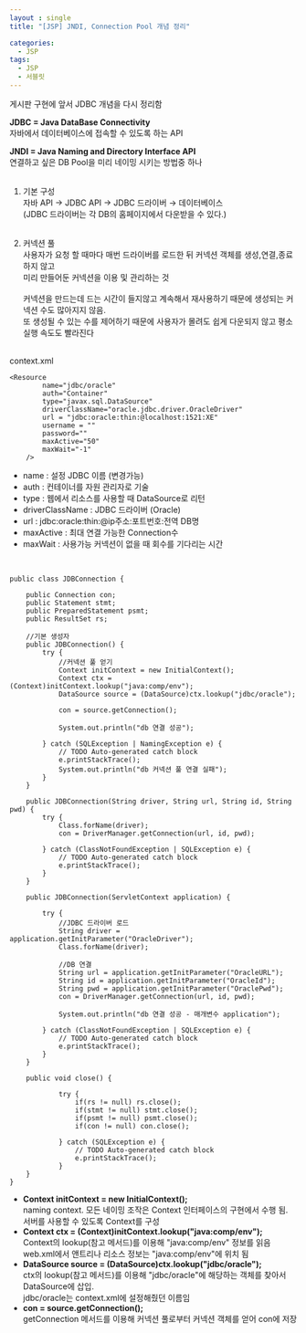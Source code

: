 ```yaml
---
layout : single
title: "[JSP] JNDI, Connection Pool 개념 정리"

categories:
  - JSP
tags:
  - JSP
  - 서블릿
---
```


게시판 구현에 앞서 JDBC 개념을 다시 정리함

**JDBC = Java DataBase Connectivity**<br/>
자바에서 데이터베이스에 접속할 수 있도록 하는 API

**JNDI = Java Naming and Directory Interface API**<br/>
연결하고 싶은 DB Pool을 미리 네이밍 시키는 방법중 하나
<br/><br/>
1) 기본 구성<br/>
자바 API → JDBC API → JDBC 드라이버 → 데이터베이스<br/>
(JDBC 드라이버는 각 DB의 홈페이지에서 다운받을 수 있다.)<br/><br/>

2) 커넥션 풀<br/>
사용자가 요청 할 때마다 매번 드라이버를 로드한 뒤 커넥션 객체를 생성,연결,종료 하지 않고<br/>
미리 만들어둔 커넥션을 이용 및 관리하는 것<br/><br/>커넥션을 만드는데 드는 시간이 들지않고 계속해서 재사용하기 때문에 생성되는 커넥션 수도 많아지지 않음.<br/>
또 생성될 수 있는 수를 제어하기 때문에 
사용자가 몰려도 쉽게 다운되지 않고 평소 실행 속도도 빨라진다<br/><br/>

context.xml
~~~
<Resource 
    	name="jdbc/oracle"
    	auth="Container"
    	type="javax.sql.DataSource"
    	driverClassName="oracle.jdbc.driver.OracleDriver"
    	url = "jdbc:oracle:thin:@localhost:1521:XE"
    	username = ""
    	password=""
    	maxActive="50"
    	maxWait="-1"
    />  
~~~

 - name : 설정 JDBC 이름 (변경가능)
 - auth : 컨테이너를 자원 관리자로 기술
 - type : 웹에서 리소스를 사용할 때 DataSource로 리턴
 - driverClassName : JDBC 드라이버 (Oracle)
 - url : jdbc:oracle:thin:@ip주소:포트번호:전역 DB명
 - maxActive : 최대 연결 가능한 Connection수
 - maxWait : 사용가능 커넥션이 없을 때 회수를 기다리는 시간
<br/>

~~~
public class JDBConnection {

	public Connection con;
	public Statement stmt;
	public PreparedStatement psmt;
	public ResultSet rs;
	
	//기본 생성자
	public JDBConnection() {
		try {
			//커넥션 풀 얻기
			Context initContext = new InitialContext();
			Context ctx = (Context)initContext.lookup("java:comp/env");
			DataSource source = (DataSource)ctx.lookup("jdbc/oracle");
			
			con = source.getConnection();
			
			System.out.println("db 연결 성공");
			
		} catch (SQLException | NamingException e) {
			// TODO Auto-generated catch block
			e.printStackTrace();
			System.out.println("db 커넥션 풀 연결 실패");
		}
	}
	
	public JDBConnection(String driver, String url, String id, String pwd) {
		try {
			Class.forName(driver);
			con = DriverManager.getConnection(url, id, pwd);
			
		} catch (ClassNotFoundException | SQLException e) {
			// TODO Auto-generated catch block
			e.printStackTrace();
		}
	}
	
	public JDBConnection(ServletContext application) {

		try {
			//JDBC 드라이버 로드
			String driver = application.getInitParameter("OracleDriver");			
			Class.forName(driver);
			
			//DB 연결
			String url = application.getInitParameter("OracleURL");
			String id = application.getInitParameter("OracleId");
			String pwd = application.getInitParameter("OraclePwd");
			con = DriverManager.getConnection(url, id, pwd); 
			
			System.out.println("db 연결 성공 - 매개변수 application");
			
		} catch (ClassNotFoundException | SQLException e) {
			// TODO Auto-generated catch block
			e.printStackTrace();
		}
	}
	
	public void close() {
		
			try {
				if(rs != null) rs.close();
				if(stmt != null) stmt.close();
				if(psmt != null) psmt.close();
				if(con != null) con.close();
				
			} catch (SQLException e) {
				// TODO Auto-generated catch block
				e.printStackTrace();
			}
	}
}
~~~

 - **Context initContext = new InitialContext();**<br/>
   naming context. 모든 네이밍 조작은 Context 인터페이스의 구현에서 수행 됨. 서버를 사용할 수 있도록 Context를 구성<br/>
 - **Context ctx = (Context)initContext.lookup("java:comp/env");**<br/>
 Context의 lookup(참고 메서드)를 이용해 "java:comp/env" 정보를 읽음<br/>
web.xml에서 앤트리나 리소스 정보는 "java:comp/env"에 위치 됨<br/>
 - **DataSource source = (DataSource)ctx.lookup("jdbc/oracle");**<br/>
 ctx의 lookup(참고 메서드)를 이용해 "jdbc/oracle"에 해당하는 객체를 찾아서 DataSource에 삽입.<br/>jdbc/oracle는 context.xml에 설정해줬던 이름임 <br/>
- **con = source.getConnection();**<br/>
getConnection 메서드를 이용해 커넥션 풀로부터 커넥션 객체를 얻어 con에 저장<br/>
 

